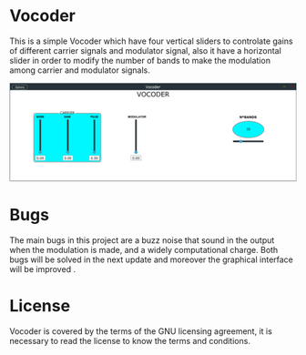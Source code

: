 # Vocoder

This is a simple Vocoder which have four vertical sliders to controlate gains of different carrier signals and modulator signal, also it have a horizontal slider in order to modify the number of bands to make the modulation among carrier and modulator signals.

![](interfaz%20Vocoder.PNG)

# Bugs
The main bugs in this project are a buzz noise that sound in the output when the modulation is made, and a widely computational charge.
Both bugs will be solved in the next update and moreover the graphical interface will be improved .

# License
 Vocoder is covered by the terms of the GNU licensing agreement, it is necessary to read the license to know the terms and conditions.
